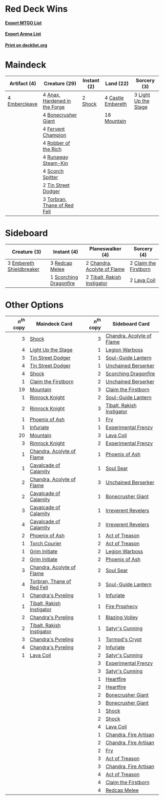 # Red Deck Wins

#### [Export MTGO List](../collection/Red%20Deck%20Wins/Red%20Deck%20Wins.txt)
#### [Export Arena List](../collection/Red%20Deck%20Wins/Red%20Deck%20Wins_arena.txt)
#### [Print on decklist.org](http://decklist.org/?deckmain=4%09Anax,%20Hardened%20in%20the%20Forge%0A4%09Bonecrusher%20Giant%0A4%09Castle%20Embereth%0A4%09Embercleave%0A4%09Fervent%20Champion%0A3%09Light%20Up%20the%20Stage%0A18%09Mountain%0A4%09Robber%20of%20the%20Rich%0A4%09Runaway%20Steam-Kin%0A4%09Scorch%20Spitter%0A2%09Shock%0A2%09Tin%20Street%20Dodger%0A3%09Torbran,%20Thane%20of%20Red%20Fell&deckside=2%09Chandra,%20Acolyte%20of%20Flame%0A2%09Claim%20the%20Firstborn%0A3%09Embereth%20Shieldbreaker%0A2%09Lava%20Coil%0A3%09Redcap%20Melee%0A1%09Scorching%20Dragonfire%0A2%09Tibalt,%20Rakish%20Instigator)
# Maindeck

|                                      Artifact (4)                                      |                                             Creature (29)                                              |                                   Instant (2)                                    |                                         Land (22)                                          |                                          Sorcery (3)                                          |
|----------------------------------------------------------------------------------------|--------------------------------------------------------------------------------------------------------|----------------------------------------------------------------------------------|--------------------------------------------------------------------------------------------|-----------------------------------------------------------------------------------------------|
|4 [Embercleave](http://gatherer.wizards.com/Pages/Card/Details.aspx?multiverseid=473082)|4 [Anax, Hardened in the Forge](http://gatherer.wizards.com/Pages/Card/Details.aspx?multiverseid=476376)|2 [Shock](http://gatherer.wizards.com/Pages/Card/Details.aspx?multiverseid=129732)|4 [Castle Embereth](http://gatherer.wizards.com/Pages/Card/Details.aspx?multiverseid=473201)|3 [Light Up the Stage](http://gatherer.wizards.com/Pages/Card/Details.aspx?multiverseid=457251)|
|                                                                                        |4 [Bonecrusher Giant](http://gatherer.wizards.com/Pages/Card/Details.aspx?multiverseid=473077)          |                                                                                  |18 [Mountain](http://gatherer.wizards.com/Pages/Card/Details.aspx?multiverseid=439859)      |                                                                                               |
|                                                                                        |4 [Fervent Champion](http://gatherer.wizards.com/Pages/Card/Details.aspx?multiverseid=473086)           |                                                                                  |                                                                                            |                                                                                               |
|                                                                                        |4 [Robber of the Rich](http://gatherer.wizards.com/Pages/Card/Details.aspx?multiverseid=473100)         |                                                                                  |                                                                                            |                                                                                               |
|                                                                                        |4 [Runaway Steam-Kin](http://gatherer.wizards.com/Pages/Card/Details.aspx?multiverseid=452865)          |                                                                                  |                                                                                            |                                                                                               |
|                                                                                        |4 [Scorch Spitter](http://gatherer.wizards.com/Pages/Card/Details.aspx?multiverseid=466913)             |                                                                                  |                                                                                            |                                                                                               |
|                                                                                        |2 [Tin Street Dodger](http://gatherer.wizards.com/Pages/Card/Details.aspx?multiverseid=457264)          |                                                                                  |                                                                                            |                                                                                               |
|                                                                                        |3 [Torbran, Thane of Red Fell](http://gatherer.wizards.com/Pages/Card/Details.aspx?multiverseid=473109) |                                                                                  |                                                                                            |                                                                                               |


# Sideboard

|                                           Creature (3)                                            |                                           Instant (4)                                           |                                           Planeswalker (4)                                           |                                          Sorcery (4)                                           |
|---------------------------------------------------------------------------------------------------|-------------------------------------------------------------------------------------------------|------------------------------------------------------------------------------------------------------|------------------------------------------------------------------------------------------------|
|3 [Embereth Shieldbreaker](http://gatherer.wizards.com/Pages/Card/Details.aspx?multiverseid=473084)|3 [Redcap Melee](http://gatherer.wizards.com/Pages/Card/Details.aspx?multiverseid=473097)        |2 [Chandra, Acolyte of Flame](http://gatherer.wizards.com/Pages/Card/Details.aspx?multiverseid=466880)|2 [Claim the Firstborn](http://gatherer.wizards.com/Pages/Card/Details.aspx?multiverseid=473080)|
|                                                                                                   |1 [Scorching Dragonfire](http://gatherer.wizards.com/Pages/Card/Details.aspx?multiverseid=473101)|2 [Tibalt, Rakish Instigator](http://gatherer.wizards.com/Pages/Card/Details.aspx?multiverseid=461073)|2 [Lava Coil](http://gatherer.wizards.com/Pages/Card/Details.aspx?multiverseid=452858)          |


# Other Options

|*n*<sup>th</sup> copy|                                            Maindeck Card                                            |*n*<sup>th</sup> copy|                                           Sideboard Card                                           |
|--------------------:|-----------------------------------------------------------------------------------------------------|--------------------:|----------------------------------------------------------------------------------------------------|
|                    3|[Shock](http://gatherer.wizards.com/Pages/Card/Details.aspx?multiverseid=129732)                     |                    3|[Chandra, Acolyte of Flame](http://gatherer.wizards.com/Pages/Card/Details.aspx?multiverseid=466880)|
|                    4|[Light Up the Stage](http://gatherer.wizards.com/Pages/Card/Details.aspx?multiverseid=457251)        |                    1|[Legion Warboss](http://gatherer.wizards.com/Pages/Card/Details.aspx?multiverseid=452859)           |
|                    3|[Tin Street Dodger](http://gatherer.wizards.com/Pages/Card/Details.aspx?multiverseid=457264)         |                    1|[Soul-Guide Lantern](http://gatherer.wizards.com/Pages/Card/Details.aspx?multiverseid=476488)       |
|                    4|[Tin Street Dodger](http://gatherer.wizards.com/Pages/Card/Details.aspx?multiverseid=457264)         |                    1|[Unchained Berserker](http://gatherer.wizards.com/Pages/Card/Details.aspx?multiverseid=466918)      |
|                    4|[Shock](http://gatherer.wizards.com/Pages/Card/Details.aspx?multiverseid=129732)                     |                    2|[Scorching Dragonfire](http://gatherer.wizards.com/Pages/Card/Details.aspx?multiverseid=473101)     |
|                    1|[Claim the Firstborn](http://gatherer.wizards.com/Pages/Card/Details.aspx?multiverseid=473080)       |                    2|[Unchained Berserker](http://gatherer.wizards.com/Pages/Card/Details.aspx?multiverseid=466918)      |
|                   19|[Mountain](http://gatherer.wizards.com/Pages/Card/Details.aspx?multiverseid=439859)                  |                    3|[Claim the Firstborn](http://gatherer.wizards.com/Pages/Card/Details.aspx?multiverseid=473080)      |
|                    1|[Rimrock Knight](http://gatherer.wizards.com/Pages/Card/Details.aspx?multiverseid=473099)            |                    2|[Soul-Guide Lantern](http://gatherer.wizards.com/Pages/Card/Details.aspx?multiverseid=476488)       |
|                    2|[Rimrock Knight](http://gatherer.wizards.com/Pages/Card/Details.aspx?multiverseid=473099)            |                    3|[Tibalt, Rakish Instigator](http://gatherer.wizards.com/Pages/Card/Details.aspx?multiverseid=461073)|
|                    1|[Phoenix of Ash](http://gatherer.wizards.com/Pages/Card/Details.aspx?multiverseid=476399)            |                    1|[Fry](http://gatherer.wizards.com/Pages/Card/Details.aspx?multiverseid=466894)                      |
|                    1|[Infuriate](http://gatherer.wizards.com/Pages/Card/Details.aspx?multiverseid=466899)                 |                    1|[Experimental Frenzy](http://gatherer.wizards.com/Pages/Card/Details.aspx?multiverseid=452849)      |
|                   20|[Mountain](http://gatherer.wizards.com/Pages/Card/Details.aspx?multiverseid=439859)                  |                    3|[Lava Coil](http://gatherer.wizards.com/Pages/Card/Details.aspx?multiverseid=452858)                |
|                    3|[Rimrock Knight](http://gatherer.wizards.com/Pages/Card/Details.aspx?multiverseid=473099)            |                    2|[Experimental Frenzy](http://gatherer.wizards.com/Pages/Card/Details.aspx?multiverseid=452849)      |
|                    1|[Chandra, Acolyte of Flame](http://gatherer.wizards.com/Pages/Card/Details.aspx?multiverseid=466880) |                    1|[Phoenix of Ash](http://gatherer.wizards.com/Pages/Card/Details.aspx?multiverseid=476399)           |
|                    1|[Cavalcade of Calamity](http://gatherer.wizards.com/Pages/Card/Details.aspx?multiverseid=457239)     |                    1|[Soul Sear](http://gatherer.wizards.com/Pages/Card/Details.aspx?multiverseid=485483)                |
|                    2|[Chandra, Acolyte of Flame](http://gatherer.wizards.com/Pages/Card/Details.aspx?multiverseid=466880) |                    3|[Unchained Berserker](http://gatherer.wizards.com/Pages/Card/Details.aspx?multiverseid=466918)      |
|                    2|[Cavalcade of Calamity](http://gatherer.wizards.com/Pages/Card/Details.aspx?multiverseid=457239)     |                    1|[Bonecrusher Giant](http://gatherer.wizards.com/Pages/Card/Details.aspx?multiverseid=473077)        |
|                    3|[Cavalcade of Calamity](http://gatherer.wizards.com/Pages/Card/Details.aspx?multiverseid=457239)     |                    1|[Irreverent Revelers](http://gatherer.wizards.com/Pages/Card/Details.aspx?multiverseid=476394)      |
|                    4|[Cavalcade of Calamity](http://gatherer.wizards.com/Pages/Card/Details.aspx?multiverseid=457239)     |                    2|[Irreverent Revelers](http://gatherer.wizards.com/Pages/Card/Details.aspx?multiverseid=476394)      |
|                    2|[Phoenix of Ash](http://gatherer.wizards.com/Pages/Card/Details.aspx?multiverseid=476399)            |                    1|[Act of Treason](http://gatherer.wizards.com/Pages/Card/Details.aspx?multiverseid=442107)           |
|                    1|[Torch Courier](http://gatherer.wizards.com/Pages/Card/Details.aspx?multiverseid=452869)             |                    2|[Act of Treason](http://gatherer.wizards.com/Pages/Card/Details.aspx?multiverseid=442107)           |
|                    1|[Grim Initiate](http://gatherer.wizards.com/Pages/Card/Details.aspx?multiverseid=461057)             |                    2|[Legion Warboss](http://gatherer.wizards.com/Pages/Card/Details.aspx?multiverseid=452859)           |
|                    2|[Grim Initiate](http://gatherer.wizards.com/Pages/Card/Details.aspx?multiverseid=461057)             |                    2|[Phoenix of Ash](http://gatherer.wizards.com/Pages/Card/Details.aspx?multiverseid=476399)           |
|                    3|[Chandra, Acolyte of Flame](http://gatherer.wizards.com/Pages/Card/Details.aspx?multiverseid=466880) |                    2|[Soul Sear](http://gatherer.wizards.com/Pages/Card/Details.aspx?multiverseid=485483)                |
|                    4|[Torbran, Thane of Red Fell](http://gatherer.wizards.com/Pages/Card/Details.aspx?multiverseid=473109)|                    3|[Soul-Guide Lantern](http://gatherer.wizards.com/Pages/Card/Details.aspx?multiverseid=476488)       |
|                    1|[Chandra's Pyreling](http://gatherer.wizards.com/Pages/Card/Details.aspx?multiverseid=485461)        |                    1|[Infuriate](http://gatherer.wizards.com/Pages/Card/Details.aspx?multiverseid=466899)                |
|                    1|[Tibalt, Rakish Instigator](http://gatherer.wizards.com/Pages/Card/Details.aspx?multiverseid=461073) |                    1|[Fire Prophecy](http://gatherer.wizards.com/Pages/Card/Details.aspx?multiverseid=479636)            |
|                    2|[Chandra's Pyreling](http://gatherer.wizards.com/Pages/Card/Details.aspx?multiverseid=485461)        |                    1|[Blazing Volley](http://gatherer.wizards.com/Pages/Card/Details.aspx?multiverseid=426821)           |
|                    2|[Tibalt, Rakish Instigator](http://gatherer.wizards.com/Pages/Card/Details.aspx?multiverseid=461073) |                    1|[Satyr's Cunning](http://gatherer.wizards.com/Pages/Card/Details.aspx?multiverseid=476403)          |
|                    3|[Chandra's Pyreling](http://gatherer.wizards.com/Pages/Card/Details.aspx?multiverseid=485461)        |                    1|[Tormod's Crypt](http://gatherer.wizards.com/Pages/Card/Details.aspx?multiverseid=389723)           |
|                    4|[Chandra's Pyreling](http://gatherer.wizards.com/Pages/Card/Details.aspx?multiverseid=485461)        |                    2|[Infuriate](http://gatherer.wizards.com/Pages/Card/Details.aspx?multiverseid=466899)                |
|                    1|[Lava Coil](http://gatherer.wizards.com/Pages/Card/Details.aspx?multiverseid=452858)                 |                    2|[Satyr's Cunning](http://gatherer.wizards.com/Pages/Card/Details.aspx?multiverseid=476403)          |
|                     |                                                                                                     |                    3|[Experimental Frenzy](http://gatherer.wizards.com/Pages/Card/Details.aspx?multiverseid=452849)      |
|                     |                                                                                                     |                    3|[Satyr's Cunning](http://gatherer.wizards.com/Pages/Card/Details.aspx?multiverseid=476403)          |
|                     |                                                                                                     |                    1|[Heartfire](http://gatherer.wizards.com/Pages/Card/Details.aspx?multiverseid=461058)                |
|                     |                                                                                                     |                    2|[Heartfire](http://gatherer.wizards.com/Pages/Card/Details.aspx?multiverseid=461058)                |
|                     |                                                                                                     |                    2|[Bonecrusher Giant](http://gatherer.wizards.com/Pages/Card/Details.aspx?multiverseid=473077)        |
|                     |                                                                                                     |                    3|[Bonecrusher Giant](http://gatherer.wizards.com/Pages/Card/Details.aspx?multiverseid=473077)        |
|                     |                                                                                                     |                    1|[Shock](http://gatherer.wizards.com/Pages/Card/Details.aspx?multiverseid=129732)                    |
|                     |                                                                                                     |                    2|[Shock](http://gatherer.wizards.com/Pages/Card/Details.aspx?multiverseid=129732)                    |
|                     |                                                                                                     |                    4|[Lava Coil](http://gatherer.wizards.com/Pages/Card/Details.aspx?multiverseid=452858)                |
|                     |                                                                                                     |                    1|[Chandra, Fire Artisan](http://gatherer.wizards.com/Pages/Card/Details.aspx?multiverseid=461046)    |
|                     |                                                                                                     |                    2|[Chandra, Fire Artisan](http://gatherer.wizards.com/Pages/Card/Details.aspx?multiverseid=461046)    |
|                     |                                                                                                     |                    2|[Fry](http://gatherer.wizards.com/Pages/Card/Details.aspx?multiverseid=466894)                      |
|                     |                                                                                                     |                    3|[Act of Treason](http://gatherer.wizards.com/Pages/Card/Details.aspx?multiverseid=442107)           |
|                     |                                                                                                     |                    3|[Chandra, Fire Artisan](http://gatherer.wizards.com/Pages/Card/Details.aspx?multiverseid=461046)    |
|                     |                                                                                                     |                    4|[Act of Treason](http://gatherer.wizards.com/Pages/Card/Details.aspx?multiverseid=442107)           |
|                     |                                                                                                     |                    4|[Claim the Firstborn](http://gatherer.wizards.com/Pages/Card/Details.aspx?multiverseid=473080)      |
|                     |                                                                                                     |                    4|[Redcap Melee](http://gatherer.wizards.com/Pages/Card/Details.aspx?multiverseid=473097)             |

